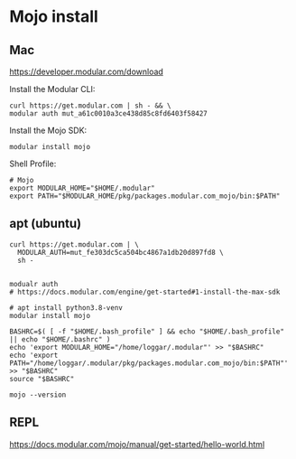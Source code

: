 # Mojo install

## Mac

https://developer.modular.com/download

Install the Modular CLI:

```
curl https://get.modular.com | sh - && \
modular auth mut_a61c0010a3ce438d85c8fd6403f58427
```

Install the Mojo SDK:

```
modular install mojo
```

Shell Profile:

```
# Mojo
export MODULAR_HOME="$HOME/.modular"
export PATH="$MODULAR_HOME/pkg/packages.modular.com_mojo/bin:$PATH"
```

## apt (ubuntu)

```
curl https://get.modular.com | \
  MODULAR_AUTH=mut_fe303dc5ca504bc4867a1db20d897fd8 \
  sh -


modualr auth
# https://docs.modular.com/engine/get-started#1-install-the-max-sdk

# apt install python3.8-venv
modular install mojo
```

```
BASHRC=$( [ -f "$HOME/.bash_profile" ] && echo "$HOME/.bash_profile" || echo "$HOME/.bashrc" )
echo 'export MODULAR_HOME="/home/loggar/.modular"' >> "$BASHRC"
echo 'export PATH="/home/loggar/.modular/pkg/packages.modular.com_mojo/bin:$PATH"' >> "$BASHRC"
source "$BASHRC"
```

```
mojo --version
```

## REPL

https://docs.modular.com/mojo/manual/get-started/hello-world.html
